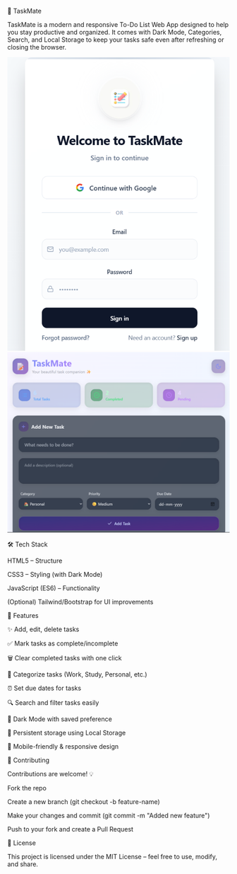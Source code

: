 
📝 TaskMate

TaskMate is a modern and responsive To-Do List Web App designed to help you stay productive and organized.
It comes with Dark Mode, Categories, Search, and Local Storage to keep your tasks safe even after refreshing or closing the browser.

![image alt](https://github.com/HimaleePatil/TaskMate/blob/main/Screenshot%202025-09-19%20202115.png?raw=true)
![image alt](https://github.com/HimaleePatil/TaskMate/blob/main/Screenshot%202025-09-19%20202142.png?raw=true)

🛠️ Tech Stack

HTML5 – Structure

CSS3 – Styling (with Dark Mode)

JavaScript (ES6) – Functionality

(Optional) Tailwind/Bootstrap for UI improvements


🚀 Features

✨ Add, edit, delete tasks

✅ Mark tasks as complete/incomplete

🗑️ Clear completed tasks with one click

📂 Categorize tasks (Work, Study, Personal, etc.)

⏰ Set due dates for tasks

🔍 Search and filter tasks easily

🌙 Dark Mode with saved preference

💾 Persistent storage using Local Storage

📱 Mobile-friendly & responsive design




🤝 Contributing

Contributions are welcome! 💡

Fork the repo

Create a new branch (git checkout -b feature-name)

Make your changes and commit (git commit -m "Added new feature")

Push to your fork and create a Pull Request


📜 License

This project is licensed under the MIT License – feel free to use, modify, and share.

